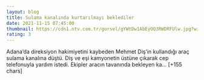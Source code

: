 ```yaml
--- 
layout: blog
title: Sulama kanalında kurtarılmayı beklediler
date: 2021-11-15 07:45:00
thumbnail: https://cdn1.ntv.com.tr/gorsel/gYWtDw1AbEyOQ3RWDRFUlw.jpg?width=1080&mode=crop&scale=both&v=1636962586669
rating: 3
---
```

Adana’da direksiyon hakimiyetini kaybeden Mehmet Diş’in kullandığı araç sulama kanalına düştü. Diş ve eşi kamyonetin üstüne çıkarak cep telefonuyla yardım istedi. Ekipler aracın tavanında bekleyen ka… [+155 chars]